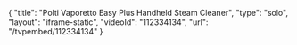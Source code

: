 {
    "title": "Polti Vaporetto Easy Plus Handheld Steam Cleaner",
    "type": "solo",
    "layout": "iframe-static",
    "videoId": "112334134",
    "url": "\/tvpembed\/112334134"
}